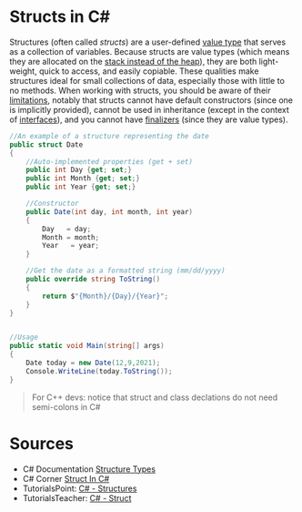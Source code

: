 # Structs in C#
Structures (often called _structs_) are a user-defined [value type](https://docs.microsoft.com/en-us/dotnet/csharp/language-reference/builtin-types/value-types) that serves as
a collection of variables. Because structs are value types (which means they are allocated on the [stack instead of the heap](https://www.c-sharpcorner.com/article/stack-vs-heap-memory-c-sharp/)), they are both light-weight, quick to access, and easily copiable. These qualities make structures ideal for small collections of data,
especially those with little to no methods. When working with structs, you should be aware of their [limitations](https://docs.microsoft.com/en-us/dotnet/csharp/language-reference/builtin-types/struct#limitations-with-the-design-of-a-structure-type), notably that structs cannot have default constructors (since one is implicitly provided), cannot be used in inheritance (except in the context of [interfaces](https://docs.microsoft.com/en-us/dotnet/csharp/language-reference/keywords/interface)), and you cannot have [finalizers](https://docs.microsoft.com/en-us/dotnet/csharp/programming-guide/classes-and-structs/finalizers) (since they are value types). 

```C#
//An example of a structure representing the date
public struct Date 
{
    //Auto-implemented properties (get + set)
    public int Day {get; set;}
    public int Month {get; set;}
    public int Year {get; set;}

    //Constructor
    public Date(int day, int month, int year)
    {
        Day   = day;
        Month = month;
        Year   = year;
    }

    //Get the date as a formatted string (mm/dd/yyyy)
    public override string ToString()
    {
        return $"{Month}/{Day}/{Year}";
    }
}


//Usage
public static void Main(string[] args)
{
    Date today = new Date(12,9,2021);
    Console.WriteLine(today.ToString());
}
```
> For C++ devs: notice that struct and class declations do not need semi-colons in C#

# Sources
- C# Documentation [Structure Types](https://docs.microsoft.com/en-us/dotnet/csharp/language-reference/builtin-types/struct#:~:text=A%20structure%20type%20)
- C# Corner [Struct In C#](https://www.c-sharpcorner.com/UploadFile/puranindia/struct-in-C-Sharp/)
- TutorialsPoint: [C# - Structures](https://www.tutorialspoint.com/csharp/csharp_struct.htm)
- TutorialsTeacher: [C# - Struct](https://www.tutorialsteacher.com/csharp/csharp-struct)
